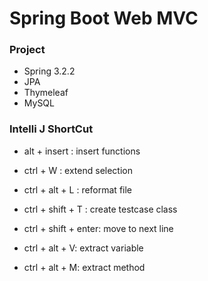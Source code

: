 # Spring Boot Web MVC

### Project
- Spring 3.2.2
- JPA
- Thymeleaf
- MySQL

### Intelli J ShortCut
- alt + insert : insert functions

- ctrl + W : extend selection
- ctrl + alt + L : reformat file
- ctrl + shift + T : create testcase class
- ctrl + shift + enter: move to next line
- ctrl + alt + V: extract variable
- ctrl + alt + M: extract method